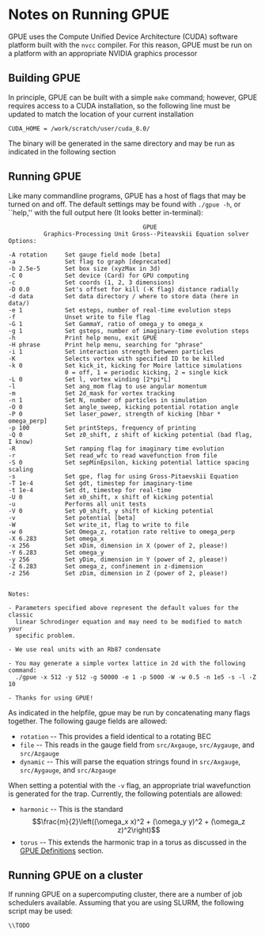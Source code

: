 # Notes on Running GPUE

GPUE uses the Compute Unified Device Architecture (CUDA) software platform built with the `nvcc` compiler. For this reason, GPUE must be run on a platform with an appropriate NVIDIA graphics processor

## Building GPUE
In principle, GPUE can be built with a simple `make` command; however, GPUE requires access to a CUDA installation, so the following line must be updated to match the location of your current installation

```
CUDA_HOME = /work/scratch/user/cuda_8.0/
```

The binary will be generated in the same directory and may be run as indicated in the following section

## Running GPUE

Like many commandline programs, GPUE has a host of flags that may be turned on and off. The default settings may be found with `./gpue -h`, or ``help,'' with the full output here (It looks better in-terminal): 


```
                                      GPUE
          Graphics-Processing Unit Gross--Piteavskii Equation solver
Options:

-A rotation     Set gauge field mode [beta]
-a              Set flag to graph [deprecated]
-b 2.5e-5       Set box size (xyzMax in 3d)
-C 0            Set device (Card) for GPU computing
-c              Set coords (1, 2, 3 dimensions)
-D 0.0          Set's offset for kill (-K flag) distance radially
-d data         Set data directory / where to store data (here in data/)
-e 1            Set esteps, number of real-time evolution steps
-f              Unset write to file flag
-G 1            Set GammaY, ratio of omega_y to omega_x
-g 1            Set gsteps, number of imaginary-time evolution steps
-h              Print help menu, exit GPUE
-H phrase       Print help menu, searching for "phrase"
-i 1            Set interaction strength between particles
-K              Selects vortex with specified ID to be killed
-k 0            Set kick_it, kicking for Moire lattice simulations
                0 = off, 1 = periodic kicking, 2 = single kick
-L 0            Set l, vortex winding [2*pi*L]
-l              Set ang_mom flag to use angular momentum
-m              Set 2d_mask for vortex tracking
-n 1            Set N, number of particles in simulation
-O 0            Set angle_sweep, kicking potential rotation angle
-P 0            Set laser_power, strength of kicking [hbar * omega_perp]
-p 100          Set printSteps, frequency of printing
-Q 0            Set z0_shift, z shift of kicking potential (bad flag, I know)
-R              Set ramping flag for imaginary time evolution
-r              Set read_wfc to read wavefunction from file
-S 0            Set sepMinEpsilon, kicking potential lattice spacing scaling
-s              Set gpe, flag for using Gross-Pitaevskii Equation
-T 1e-4         Set gdt, timestep for imaginary-time
-t 1e-4         Set dt, timestep for real-time
-U 0            Set x0_shift, x shift of kicking potential
-u              Performs all unit tests
-V 0            Set y0_shift, y shift of kicking potential
-v              Set potential [beta]
-W              Set write_it, flag to write to file
-w 0            Set Omega_z, rotation rate reltive to omega_perp
-X 6.283        Set omega_x
-x 256          Set xDim, dimension in X (power of 2, please!)
-Y 6.283        Set omega_y
-y 256          Set yDim, dimension in Y (power of 2, please!)
-Z 6.283        Set omega_z, confinement in z-dimension
-z 256          Set zDim, dimension in Z (power of 2, please!)


Notes:

- Parameters specified above represent the default values for the classic 
  linear Schrodinger equation and may need to be modified to match your
  specific problem.

- We use real units with an Rb87 condensate

- You may generate a simple vortex lattice in 2d with the following command:
  ./gpue -x 512 -y 512 -g 50000 -e 1 -p 5000 -W -w 0.5 -n 1e5 -s -l -Z 10

- Thanks for using GPUE!

```

As indicated in the helpfile, gpue may be run by concatenating many flags together. The following gauge fields are allowed:

* `rotation` -- This provides a field identical to a rotating BEC
* `file` -- This reads in the gauge field from `src/Axgauge`, `src/Aygauge`, and `src/Azgauge`
* `dynamic` -- This will parse the equation strings found in `src/Axgauge`, `src/Aygauge`, and `src/Azgauge`

When setting a potential with the `-v` flag, an appropriate trial wavefunction is generated for the trap. Currently, the following potentials are allowed:

* `harmonic` -- This is the standard $$\frac{m}{2}\left((\omega_x x)^2 + (\omega_y y)^2 + (\omega_z z)^2\right)$$
* `torus` -- This extends the harmonic trap in a torus as discussed in the [GPUE Definitions](./GPUE_definitions.md) section.


## Running GPUE on a cluster
If running GPUE on a supercomputing cluster, there are a number of job schedulers available. Assuming that you are using SLURM, the following script may be used:

```
\\TODO
```

